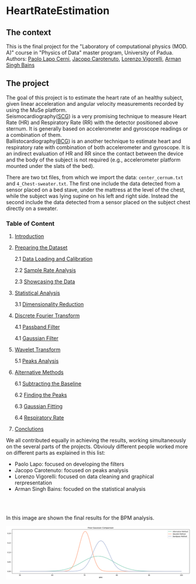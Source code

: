 # HeartRateEstimation

## The context 
This is the final project for the "Laboratory of computational physics (MOD. A)" course in "Physics of Data" master program, University of Padua.
Authors: [Paolo Lapo Cerni](https://github.com/paololapo), [Jacopo Carotenuto](https://github.com/jacopocarotenuto), [Lorenzo Vigorelli](https://github.com/LorenzoVigorelli), [Arman Singh Bains](https://github.com/T3X3K)

## The project
The goal of this project is to estimate the heart rate of an healthy subject, given linear acceleration and angular velocity measurements recorded by using the MuSe platform.  
Seismocardiography([SCG](https://www.ncbi.nlm.nih.gov/pubmed/24111357)) is a very promising technique to measure Heart Rate (HR) and Respiratory Rate (RR) with the detector positioned above sternum. It is generally based on accelerometer and gyroscope readings or a combination of them.  
Ballistocardiography([BCG](https://en.wikipedia.org/wiki/Ballistocardiography)) is an another technique to estimate heart and respiratory rate with combination of both accelerometer and gyroscope. It is an indirect evaluation of HR and RR since the contact between the device and the body of the subject is not required (e.g., accelerometer platform mounted under the slats of the bed).

There are two txt files, from which we import the data: ```center_cernum.txt``` and ```4_Chest-sweater.txt```.
The first one include the data detected from a sensor placed on a bed stave, under the mattress at the level of the chest, while the subject was lying supine on his left and right side.
Instead the second include the data detected from a sensor placed on the subject chest directly on a sweater.  

### Table of Content
1. [Introduction](#introduction)
2. [Preparing the Dataset](#preparing-the-dataset)

	2.1 [Data Loading and Calibration](#data-loading-and-calibration)

	2.2 [Sample Rate Analysis](#sample-rate-analysis)

	2.3 [Showcasing the Data](#showcasing-the-data)

3. [Statistical Analysis](#statistical-analysis)

	3.1 [Dimensionality Reduction](#dimensionality-reduction)

4. [Discrete Fourier Transform](#discrete-fourier-transform)

	4.1 [Passband Filter](#passband-filter)

	4.1 [Gaussian Filter](#gaussian-filter)

5. [Wavelet Transform](#wavelet-tranform)

	5.1 [Peaks Analysis](#peaks-analysis)

6. [Alternative Methods](#alternative-method)

	6.1 [Subtracting the Baseline](#subtracting-the-baseline)

	6.2 [Finding the Peaks](#finding-the-peaks)

	6.3 [Gaussian Fitting](#gaussian-fitting)

	6.4 [Respiratory Rate](#respiratory-rate-estimation)

7. [Conclutions](##Conclutions)

We all contributed equally in achieving the results, working simultaneously on the several parts of the projects.
Obviouly different people worked more on different parts as explained in this list:
- Paolo Lapo: focused on developing the filters
- Jacopo Carotenuto: focused on peaks analysis
- Lorenzo Vigorelli: focused on data cleaning and graphical rerpresentation
- Arman Singh Bains: focuded on the statistical analysis

<br>
<br>

In this image are shown the final results for the BPM analysis.
<br>

<p align="center">
<img src="Final-Gaussian-Comparison.png" alt="schematics" width="200%" height="70%">
</p>